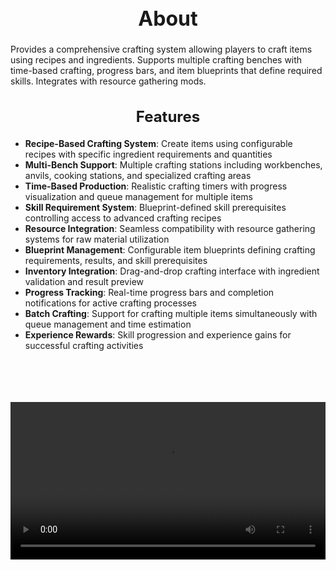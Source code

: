 <h1 style="text-align:center; font-size:2rem; font-weight:bold;">About</h1>

Provides a comprehensive crafting system allowing players to craft items using recipes and ingredients. Supports multiple crafting benches with time-based crafting, progress bars, and item blueprints that define required skills. Integrates with resource gathering mods.

<h2 style="text-align:center; font-size:1.5rem; font-weight:bold;">Features</h2>

- **Recipe-Based Crafting System**: Create items using configurable recipes with specific ingredient requirements and quantities
- **Multi-Bench Support**: Multiple crafting stations including workbenches, anvils, cooking stations, and specialized crafting areas
- **Time-Based Production**: Realistic crafting timers with progress visualization and queue management for multiple items
- **Skill Requirement System**: Blueprint-defined skill prerequisites controlling access to advanced crafting recipes
- **Resource Integration**: Seamless compatibility with resource gathering systems for raw material utilization
- **Blueprint Management**: Configurable item blueprints defining crafting requirements, results, and skill prerequisites
- **Inventory Integration**: Drag-and-drop crafting interface with ingredient validation and result preview
- **Progress Tracking**: Real-time progress bars and completion notifications for active crafting processes
- **Batch Crafting**: Support for crafting multiple items simultaneously with queue management and time estimation
- **Experience Rewards**: Skill progression and experience gains for successful crafting activities

<br><br>

<p align="center">
  <video width="1200" style="max-width:100%; margin-bottom: 40px; margin-top: 20px;" controls>
    <source src="https://bleonheart.github.io/assets/crafting.mp4" type="video/mp4">
    Your browser does not support the video tag.
  </video>
</p>

<br><br>
